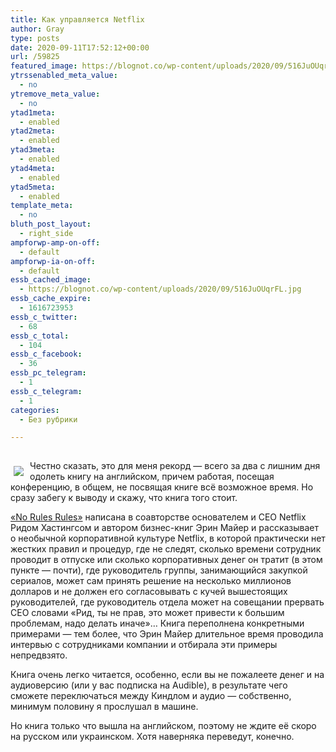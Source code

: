 ```yaml
---
title: Как управляется Netflix
author: Gray
type: posts
date: 2020-09-11T17:52:12+00:00
url: /59825
featured_image: https://blognot.co/wp-content/uploads/2020/09/516JuOUqrFL.jpg
ytrssenabled_meta_value:
  - no
ytremove_meta_value:
  - no
ytad1meta:
  - enabled
ytad2meta:
  - enabled
ytad3meta:
  - enabled
ytad4meta:
  - enabled
ytad5meta:
  - enabled
template_meta:
  - no
bluth_post_layout:
  - right_side
ampforwp-amp-on-off:
  - default
ampforwp-ia-on-off:
  - default
essb_cached_image:
  - https://blognot.co/wp-content/uploads/2020/09/516JuOUqrFL.jpg
essb_cache_expire:
  - 1616723953
essb_c_twitter:
  - 68
essb_c_total:
  - 104
essb_c_facebook:
  - 36
essb_pc_telegram:
  - 1
essb_c_telegram:
  - 1
categories:
  - Без рубрики

---
```








<a href="https://www.amazon.com/gp/product/B081Y3R657/ref=as_li_ss_il?ie=UTF8&#038;psc=1&#038;linkCode=li3&#038;tag=blognot-20&#038;linkId=62a31c94088333a235122b46d6117412&#038;language=en_US" target="_blank" rel="noopener noreferrer"><img border="0" style="margin:24px 5px 0 0 !important; float: left !important; padding:0 5px 0 5px;" src="//ws-na.amazon-adsystem.com/widgets/q?_encoding=UTF8&#038;ASIN=B081Y3R657&#038;Format=_SL250_&#038;ID=AsinImage&#038;MarketPlace=US&#038;ServiceVersion=20070822&#038;WS=1&#038;tag=blognot-20&#038;language=en_US" /></a><img src="https://ir-na.amazon-adsystem.com/e/ir?t=blognot-20&#038;language=en_US&#038;l=li3&#038;o=1&#038;a=B081Y3R657" width="1" height="1" border="0" alt="" style="border:none !important; margin:0px !important;" /> 

<p class="align: left">
  Честно сказать, это для меня рекорд — всего за два с лишним дня одолеть книгу на английском, причем работая, посещая конференцию, в общем, не посвящая книге всё возможное время. Но сразу забегу к выводу и скажу, что книга того стоит.
</p>

<a href="https://amzn.to/2ZpPZSg" target="_blank" rel="noreferrer noopener sponsored" title="https://amzn.to/2ZpPZSg">&#171;No Rules Rules&#187;</a> написана в соавторстве основателем и CEO Netflix Ридом Хастингсом и автором бизнес-книг Эрин Майер и рассказывает о необычной корпоративной культуре Netflix, в которой практически нет жестких правил и процедур, где не следят, сколько времени сотрудник проводит в отпуске или сколько корпоративных денег он тратит (в этом пункте — почти), где руководитель группы, занимающийся закупкой сериалов, может сам принять решение на несколько миллионов долларов и не должен его согласовывать с кучей вышестоящих руководителей, где руководитель отдела может на совещании прервать CEO словами &#171;Рид, ты не прав, это может привести к большим проблемам, надо делать иначе&#187;… Книга переполнена конкретными примерами — тем более, что Эрин Майер длительное время проводила интервью с сотрудниками компании и отбирала эти примеры непредвзято.

Книга очень легко читается, особенно, если вы не пожалеете денег и на аудиоверсию (или у вас подписка на Audible), в результате чего сможете переключаться между Киндлом и аудио — собственно, минимум половину я прослушал в машине.

Но книга только что вышла на английском, поэтому не ждите её скоро на русском или украинском. Хотя наверняка переведут, конечно.